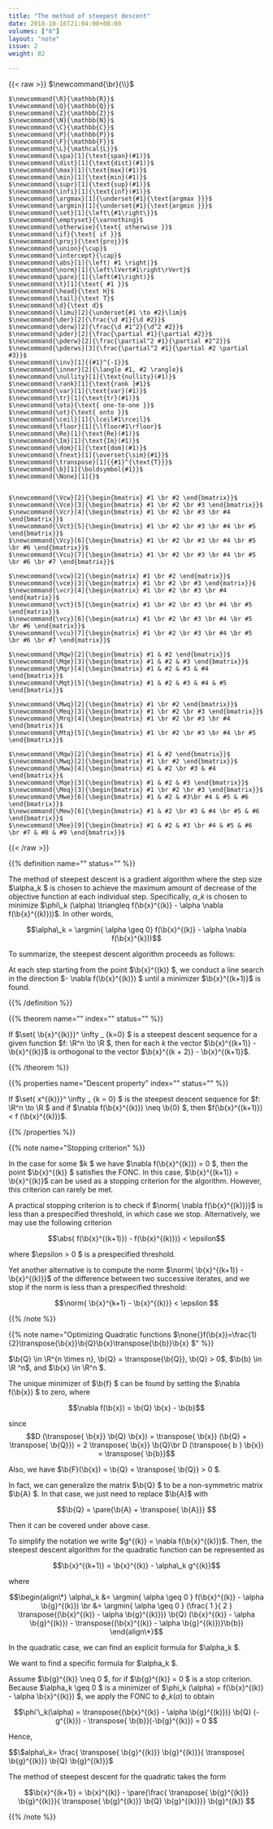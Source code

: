 ```yaml
---
title: "The method of steepest descent"
date: 2018-10-16T21:04:00+08:00
volumes: ["8"]
layout: "note"
issue: 2
weight: 82

---
```


<!--more-->

<div class="latex-macros">
  {{< raw >}}
    $\newcommand{\br}{\\}$

    $\newcommand{\R}{\mathbb{R}}$
    $\newcommand{\Q}{\mathbb{Q}}$
    $\newcommand{\Z}{\mathbb{Z}}$
    $\newcommand{\N}{\mathbb{N}}$
    $\newcommand{\C}{\mathbb{C}}$
    $\newcommand{\P}{\mathbb{P}}$
    $\newcommand{\F}{\mathbb{F}}$
    $\newcommand{\L}{\mathcal{L}}$
    $\newcommand{\spa}[1]{\text{span}(#1)}$
    $\newcommand{\dist}[1]{\text{dist}(#1)}$
    $\newcommand{\max}[1]{\text{max}(#1)}$
    $\newcommand{\min}[1]{\text{min}(#1)}$
    $\newcommand{\supr}[1]{\text{sup}(#1)}$
    $\newcommand{\infi}[1]{\text{inf}(#1)}$
    $\newcommand{\argmax}[1]{\underset{#1}{\text{argmax }}}$
    $\newcommand{\argmin}[1]{\underset{#1}{\text{argmin }}}$
    $\newcommand{\set}[1]{\left\{#1\right\}}$
    $\newcommand{\emptyset}{\varnothing}$
    $\newcommand{\otherwise}{\text{ otherwise }}$
    $\newcommand{\if}{\text{ if }}$
    $\newcommand{\proj}{\text{proj}}$
    $\newcommand{\union}{\cup}$
    $\newcommand{\intercept}{\cap}$
    $\newcommand{\abs}[1]{\left| #1 \right|}$
    $\newcommand{\norm}[1]{\left\lVert#1\right\rVert}$
    $\newcommand{\pare}[1]{\left(#1\right)}$
    $\newcommand{\t}[1]{\text{ #1 }}$
    $\newcommand{\head}{\text H}$
    $\newcommand{\tail}{\text T}$
    $\newcommand{\d}{\text d}$
    $\newcommand{\limu}[2]{\underset{#1 \to #2}\lim}$
    $\newcommand{\der}[2]{\frac{\d #1}{\d #2}}$
    $\newcommand{\derw}[2]{\frac{\d #1^2}{\d^2 #2}}$
    $\newcommand{\pder}[2]{\frac{\partial #1}{\partial #2}}$
    $\newcommand{\pderw}[2]{\frac{\partial^2 #1}{\partial #2^2}}$
    $\newcommand{\pderws}[3]{\frac{\partial^2 #1}{\partial #2 \partial #3}}$
    $\newcommand{\inv}[1]{{#1}^{-1}}$
    $\newcommand{\inner}[2]{\langle #1, #2 \rangle}$
    $\newcommand{\nullity}[1]{\text{nullity}(#1)}$
    $\newcommand{\rank}[1]{\text{rank }#1}$
    $\newcommand{\var}[1]{\text{var}(#1)}$
    $\newcommand{\tr}[1]{\text{tr}(#1)}$
    $\newcommand{\oto}{\text{ one-to-one }}$
    $\newcommand{\ot}{\text{ onto }}$
    $\newcommand{\ceil}[1]{\lceil#1\rceil}$
    $\newcommand{\floor}[1]{\lfloor#1\rfloor}$
    $\newcommand{\Re}[1]{\text{Re}(#1)}$
    $\newcommand{\Im}[1]{\text{Im}(#1)}$
    $\newcommand{\dom}[1]{\text{dom}(#1)}$
    $\newcommand{\fnext}[1]{\overset{\sim}{#1}}$
    $\newcommand{\transpose}[1]{{#1}^{\text{T}}}$
    $\newcommand{\b}[1]{\boldsymbol{#1}}$
    $\newcommand{\None}[1]{}$


    $\newcommand{\Vcw}[2]{\begin{bmatrix} #1 \br #2 \end{bmatrix}}$
    $\newcommand{\Vce}[3]{\begin{bmatrix} #1 \br #2 \br #3 \end{bmatrix}}$
    $\newcommand{\Vcr}[4]{\begin{bmatrix} #1 \br #2 \br #3 \br #4 \end{bmatrix}}$
    $\newcommand{\Vct}[5]{\begin{bmatrix} #1 \br #2 \br #3 \br #4 \br #5 \end{bmatrix}}$
    $\newcommand{\Vcy}[6]{\begin{bmatrix} #1 \br #2 \br #3 \br #4 \br #5 \br #6 \end{bmatrix}}$
    $\newcommand{\Vcu}[7]{\begin{bmatrix} #1 \br #2 \br #3 \br #4 \br #5 \br #6 \br #7 \end{bmatrix}}$

    $\newcommand{\vcw}[2]{\begin{matrix} #1 \br #2 \end{matrix}}$
    $\newcommand{\vce}[3]{\begin{matrix} #1 \br #2 \br #3 \end{matrix}}$
    $\newcommand{\vcr}[4]{\begin{matrix} #1 \br #2 \br #3 \br #4 \end{matrix}}$
    $\newcommand{\vct}[5]{\begin{matrix} #1 \br #2 \br #3 \br #4 \br #5 \end{matrix}}$
    $\newcommand{\vcy}[6]{\begin{matrix} #1 \br #2 \br #3 \br #4 \br #5 \br #6 \end{matrix}}$
    $\newcommand{\vcu}[7]{\begin{matrix} #1 \br #2 \br #3 \br #4 \br #5 \br #6 \br #7 \end{matrix}}$

    $\newcommand{\Mqw}[2]{\begin{bmatrix} #1 & #2 \end{bmatrix}}$
    $\newcommand{\Mqe}[3]{\begin{bmatrix} #1 & #2 & #3 \end{bmatrix}}$
    $\newcommand{\Mqr}[4]{\begin{bmatrix} #1 & #2 & #3 & #4 \end{bmatrix}}$
    $\newcommand{\Mqt}[5]{\begin{bmatrix} #1 & #2 & #3 & #4 & #5 \end{bmatrix}}$

    $\newcommand{\Mwq}[2]{\begin{bmatrix} #1 \br #2 \end{bmatrix}}$
    $\newcommand{\Meq}[3]{\begin{bmatrix} #1 \br #2 \br #3 \end{bmatrix}}$
    $\newcommand{\Mrq}[4]{\begin{bmatrix} #1 \br #2 \br #3 \br #4 \end{bmatrix}}$
    $\newcommand{\Mtq}[5]{\begin{bmatrix} #1 \br #2 \br #3 \br #4 \br #5 \end{bmatrix}}$

    $\newcommand{\Mqw}[2]{\begin{bmatrix} #1 & #2 \end{bmatrix}}$
    $\newcommand{\Mwq}[2]{\begin{bmatrix} #1 \br #2 \end{bmatrix}}$
    $\newcommand{\Mww}[4]{\begin{bmatrix} #1 & #2 \br #3 & #4 \end{bmatrix}}$
    $\newcommand{\Mqe}[3]{\begin{bmatrix} #1 & #2 & #3 \end{bmatrix}}$
    $\newcommand{\Meq}[3]{\begin{bmatrix} #1 \br #2 \br #3 \end{bmatrix}}$
    $\newcommand{\Mwe}[6]{\begin{bmatrix} #1 & #2 & #3\br #4 & #5 & #6 \end{bmatrix}}$
    $\newcommand{\Mew}[6]{\begin{bmatrix} #1 & #2 \br #3 & #4 \br #5 & #6 \end{bmatrix}}$
    $\newcommand{\Mee}[9]{\begin{bmatrix} #1 & #2 & #3 \br #4 & #5 & #6 \br #7 & #8 & #9 \end{bmatrix}}$
  {{< /raw >}}
</div>


{{% definition name="" status="" %}}

The method of steepest descent is a gradient algorithm where the step size $\alpha\_k $ is chosen to achieve the maximum amount of decrease of the objective function at each individual step. Specifically, $\alpha\_k$ is chosen to minimize $\phi\_k (\alpha) \triangleq f(\b{x}^{(k)} - \alpha \nabla f(\b{x}^{(k)}))$. In other words,

$$\alpha\_k = \argmin{ \alpha \geq 0} f(\b{x}^{(k)} - \alpha \nabla f(\b{x}^{k}))$$

To summarize, the steepest descent algorithm proceeds as follows:

At each step starting from the point $\b{x}^{(k)} $, we conduct a line search in the direction $- \nabla f(\b{x}^{(k)}) $ until a minimizer $\b{x}^{(k+1)}$ is found.

{{% /definition %}}

{{% theorem name="" index="" status="" %}}

If $\set{ \b{x}^{(k)}}^ \infty \_ {k=0} $ is a steepest descent sequence for a given function $f: \R^n \to \R $, then for each $k$ the vector $\b{x}^{(k+1)} - \b{x}^{(k)}$ is orthogonal to the vector $\b{x}^{(k + 2)} - \b{x}^{(k+1)}$.

{{% /theorem %}}

{{% properties name="Descent property" index="" status="" %}}

If $\set{ x^{(k)}}^ \infty \_ {k = 0} $ is the steepest descent sequence for $f: \R^n \to \R $ and if $\nabla f(\b{x}^{(k)}) \neq \b{0} $, then $f(\b{x}^{(k+1)}) < f (\b{x}^{(k)})$.

{{% /properties %}}

{{% note name="Stopping criterion" %}}

In the case for some $k $ we have $\nabla f(\b{x}^{(k)}) = 0 $, then the point $\b{x}^{(k)} $ satisfies the FONC. In this case, $\b{x}^{(k+1)} = \b{x}^{(k)}$ can be used as a stopping criterion for the algorithm. However, this criterion can rarely be met.

A practical stopping criterion is to check if $\norm{ \nabla f(\b{x}^{(k)})}$ is less than a prespecified threshold, in which case we stop. Alternatively, we may use the following criterion

$$\abs{ f(\b{x}^{(k+1)}) - f(\b{x}^{(k)})} < \epsilon$$

where $\epsilon > 0 $ is a prespecified threshold.

Yet another alternative is to compute the norm $\norm{ \b{x}^{(k+1)} - \b{x}^{(k)}}$ of the difference between two successive iterates, and we stop if the norm is less than a prespecified threshold:

$$\norm{ \b{x}^{k+1} - \b{x}^{(k)}} < \epsilon $$

{{% /note %}}

{{% note name="Optimizing Quadratic functions $\none{}f(\b{x})=\frac{1}{2}\transpose{\b{x}}\b{Q}\b{x}\transpose{\b{b}}\b{x}  $" %}}

$\b{Q} \in \R^{n \times n}, \b{Q} = \transpose{\b{Q}}, \b{Q} > 0$, $\b{b} \in \R ^n$, and $\b{x} \in \R^n $.

The unique minimizer of $\b{f} $ can be found by setting the $\nabla f(\b{x}) $ to zero, where

$$\nabla f(\b{x}) = \b{Q} \b{x} - \b{b}$$

since 
$$D (\transpose{ \b{x}} \b{Q} \b{x}) = \transpose{ \b{x}} (\b{Q} + \transpose{ \b{Q}}) = 2 \transpose{ \b{x}} \b{Q}\br
D (\transpose{ b } \b{x}) = \transpose{ \b{b}}$$

Also, we have $\b{F}(\b{x}) = \b{Q} = \transpose{ \b{Q}} > 0 $. 

In fact, we can generalize the matrix $\b{Q} $ to be a non-symmetric matrix $\b{A} $. In that case, we just need to replace $\b{A}$ with 

$$\b{Q} = \pare{\b{A} + \transpose{ \b{A}}} $$

Then it can be covered under above case.

To simplify the notation we write $g^{(k)} = \nabla f(\b{x}^{(k)})$. Then, the steepest descent algorithm for the quadratic function can be represented as

$$\b{x}^{(k+1)} = \b{x}^{(k)} - \alpha\_k g^{(k)}$$

where

$$\begin{align\*}
\alpha\_k &= \argmin{ \alpha \geq 0 } f(\b{x}^{(k)} - \alpha \b{g}^{(k)}) \br
&= \argmin{ \alpha \geq 0 } (\frac{ 1 }{ 2 } \transpose{(\b{x}^{(k)} - \alpha \b{g}^{(k)})} \b{Q} (\b{x}^{(k)} - \alpha \b{g}^{(k)}) - \transpose{(\b{x}^{(k)} - \alpha \b{g}^{(k)})}\b{b})
\end{align\*}$$

In the quadratic case, we can find an explicit formula for $\alpha\_k $.

We want to find a specific formula for $\alpha\_k $.

Assume $\b{g}^{(k)} \neq 0 $, for if $\b{g}^{(k)} = 0 $ is a stop criterion. Because $\alpha\_k \geq 0 $ is a minimizer of $\phi\_k (\alpha) = f(\b{x}^{(k)} - \alpha \b{x}^{(k)}) $, we apply the FONC to $\phi\_k(\alpha)$ to obtain

$$\phi'\_k(\alpha) = \transpose{(\b{x}^{(k)} - \alpha \b{g}^{(k)})} \b{Q} (- g^{(k)}) - \transpose{ \b{b}}(-\b{g}^{(k)}) = 0 $$

Hence,

$$\$alpha\_k= \frac{ \transpose{ \b{g}^{(k)}} \b{g}^{(k)}}{ \transpose{ \b{g}^{(k)}} \b{Q} \b{g}^{(k)}}$

The method of steepest descent for the quadratic takes the form


$$\b{x}^{(k+1)} = \b{x}^{(k)} - \pare{\frac{ \transpose{ \b{g}^{(k)}} \b{g}^{(k)}}{ \transpose{ \b{g}^{(k)}} \b{Q} \b{g}^{(k)}}} \b{g}^{(k)} $$


{{% /note %}}

